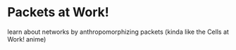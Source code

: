 # Packets at Work!
learn about networks by anthropomorphizing packets (kinda like the Cells at Work! anime)
